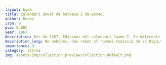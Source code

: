```yaml
---
layout: book
title: Calendari anual de butxaca i de pared.
author: Denes
isbn: 0
pvp: 0.00€
year: 1967
description: Des de 1967. Edicions del calendari Jaume I. En diferents edicions.
description_long: No debades, han rebut el "premi Comissió de la Dignitat" en 2018-2019 In memoriam en la persona de Francesc Ferrer Pastor.
importance: 3
category: altres
img: assets/img/collection_preview/collection_default.png
---
```

